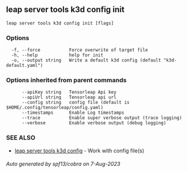 ## leap server tools k3d config init



```
leap server tools k3d config init [flags]
```

### Options

```
  -f, --force           Force overwrite of target file
  -h, --help            help for init
  -o, --output string   Write a default k3d config (default "k3d-default.yaml")
```

### Options inherited from parent commands

```
      --apiKey string   Tensorleap Api key
      --apiUrl string   Tensorleap api url
      --config string   config file (default is $HOME/.config/tensorleap/config.yaml)
      --timestamps      Enable Log timestamps
      --trace           Enable super verbose output (trace logging)
      --verbose         Enable verbose output (debug logging)
```

### SEE ALSO

* [leap server tools k3d config](leap_server_tools_k3d_config.md)	 - Work with config file(s)

###### Auto generated by spf13/cobra on 7-Aug-2023

